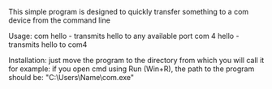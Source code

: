 This simple program is designed to quickly transfer something to a com device from the command line

Usage:
com hello - transmits hello to any available port 
com 4 hello - transmits hello to com4

Installation:
just move the program to the directory from which you will call it
for example: 
if you open cmd using Run (Win+R), the path to the program should be:
"C:\Users\Name\com.exe"
